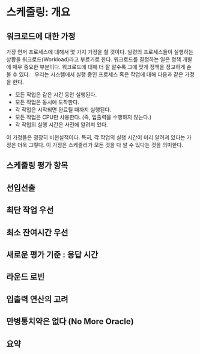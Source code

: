 # 스케줄링: 개요

## 워크로드에 대한 가정
가장 먼저 프로세스에 대해서 몇 가지 가정을 할 것이다. 일련의 프로세스들이 실행하는 상황을 워크로드(Workload)라고 부르기로 한다. 워크로드를 결정하는 일은 정책 개발에 매우 중요한 부분이다. 워크로드에 대해 더 잘 알수록 그에 맞게 정책을 정교하게 손볼 수 있다.
 
우리는 시스템에서 실행 중인 프로세스 혹은 작업에 대해 다음과 같은 가정을 한다.
 

- 모든 작업은 같은 시간 동안 실행된다.
- 모든 작업은 동시에 도착한다.
- 각 작업은 시작되면 완료될 때까지 실행된다.
- 모든 작업은 CPU만 사용한다. (즉, 입출력을 수행하지 않는다.)
- 각 작업의 실행 시간은 사전에 알려져 있다.

이 가정들은 굉장히 비현실적이다. 특히, 각 작업의 실행 시간이 미리 알려져 있다는 가정은 더욱 그렇다. 이 가정은 스케줄러가 모든 것을 다 알 수 있다는 것을 의미한다. 

## 스케줄링 평가 항목

## 선입선출

## 최단 작업 우선

## 최소 잔여시간 우선

## 새로운 평가 기준 : 응답 시간

## 라운드 로빈

## 입출력 연산의 고려

## 만병통치약은 없다 (No More Oracle)

## 요약
